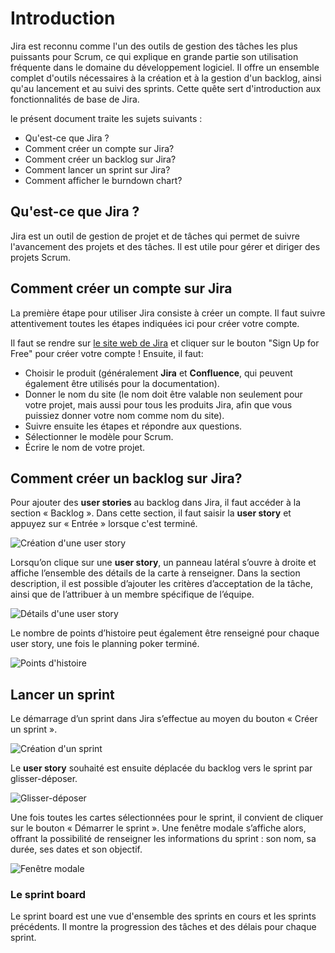 <!-- docs\agile\scrum\jira.md -->

# Introduction

Jira est reconnu comme l'un des outils de gestion des tâches les plus puissants pour Scrum, ce qui explique en grande partie son utilisation fréquente dans le domaine du développement logiciel. Il offre un ensemble complet d'outils nécessaires à la création et à la gestion d'un backlog, ainsi qu'au lancement et au suivi des sprints. Cette quête sert d'introduction aux fonctionnalités de base de Jira.

le présent document traite les sujets suivants :

- Qu'est-ce que Jira ?
- Comment créer un compte sur Jira?
- Comment créer un backlog sur Jira?
- Comment lancer un sprint sur Jira?
- Comment afficher le burndown chart?

## Qu'est-ce que Jira ?

Jira est un outil de gestion de projet et de tâches qui permet de suivre l'avancement des projets et des tâches. Il est utile pour gérer et diriger des projets Scrum.

## Comment créer un compte sur Jira

La première étape pour utiliser Jira consiste à créer un compte.
Il faut suivre attentivement toutes les étapes indiquées ici pour créer votre compte.

Il faut se rendre sur [le site web de Jira](https://www.atlassian.com/software/jira) et cliquer sur le bouton "Sign Up for Free" pour créer votre compte !
Ensuite, il faut:

- Choisir le produit (généralement **Jira** et **Confluence**, qui peuvent également être utilisés pour la documentation).
- Donner le nom du site (le nom doit être valable non seulement pour votre projet, mais aussi pour tous les produits Jira, afin que vous puissiez donner votre nom comme nom du site).
- Suivre ensuite les étapes et répondre aux questions.
- Sélectionner le modèle pour Scrum.
- Écrire le nom de votre projet.

## Comment créer un backlog sur Jira?

Pour ajouter des **user stories** au backlog dans Jira, il faut accéder à la section « Backlog ». Dans cette section, il faut saisir la **user story** et appuyez sur « Entrée » lorsque c'est terminé.

![Création d'une user story](https://storage.googleapis.com/quest_editor_uploads/hsjF24utXV3Sh2o6no2URcjKmnoGAdUA.png)

Lorsqu’on clique sur une **user story**, un panneau latéral s’ouvre à droite et affiche l’ensemble des détails de la carte à renseigner. Dans la section description, il est possible d’ajouter les critères d’acceptation de la tâche, ainsi que de l’attribuer à un membre spécifique de l’équipe.

![Détails d'une user story](https://storage.googleapis.com/quest_editor_uploads/Vl7Y83tVpoWxlqHuKxOLjSXnRyQ6IniQ.png)

Le nombre de points d’histoire peut également être renseigné pour chaque user story, une fois le planning poker terminé.

![Points d'histoire](https://storage.googleapis.com/quest_editor_uploads/a5oUYh7D4Oc04g6FZyHpJ8dNsa6b4jUb.jpg)

## Lancer un sprint

Le démarrage d’un sprint dans Jira s’effectue au moyen du bouton « Créer un sprint ».

![Création d'un sprint](https://storage.googleapis.com/quest_editor_uploads/KulWoFeA1JUKJzNxluG40CtgfXdvYMNg.png)

Le **user story** souhaité est ensuite déplacée du backlog vers le sprint par glisser-déposer.

![Glisser-déposer](https://storage.googleapis.com/quest_editor_uploads/g0HP0nasnqBQ8QTGAaRTHEedXDpAS6dU.gif)

Une fois toutes les cartes sélectionnées pour le sprint, il convient de cliquer sur le bouton « Démarrer le sprint ». Une fenêtre modale s’affiche alors, offrant la possibilité de renseigner les informations du sprint : son nom, sa durée, ses dates et son objectif.

![Fenêtre modale](https://storage.googleapis.com/quest_editor_uploads/2njf2I11r7yP3b9tEEUz0ComyJemb4Cc.png)

### Le sprint board

Le sprint board est une vue d'ensemble des sprints en cours et les sprints précédents. Il montre la progression des tâches et des délais pour chaque sprint.
